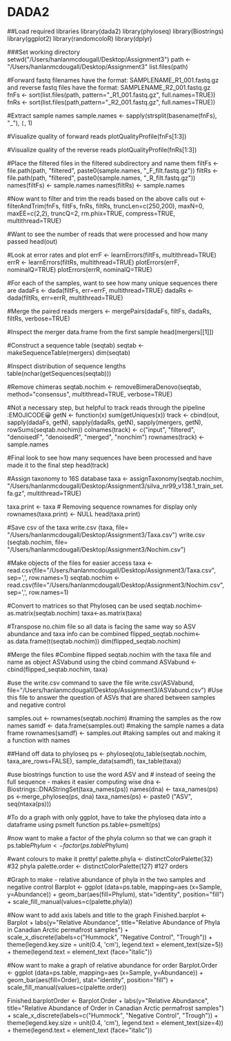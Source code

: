 # DADA2

##Load required libraries
library(dada2)
library(phyloseq)
library(Biostrings)
library(ggplot2)
library(randomcoloR)
library(dplyr)

###Set working directory 
setwd("/Users/hanlanmcdougall/Desktop/Assignment3")
path <- "/Users/hanlanmcdougall/Desktop/Assignment3"
list.files(path)

#Forward fastq filenames have the format: SAMPLENAME_R1_001.fastq.gz and reverse fastq files have the format: SAMPLENAME_R2_001.fastq.gz
fnFs <- sort(list.files(path, pattern="_R1_001.fastq.gz", full.names=TRUE))
fnRs <- sort(list.files(path,pattern="_R2_001.fastq.gz", full.names=TRUE))

#Extract sample names
sample.names <- sapply(strsplit(basename(fnFs), "_"), `[`, 1)

#Visualize quality of forward reads
plotQualityProfile(fnFs[1:3])

#Visualize quality of the reverse reads
plotQualityProfile(fnRs[1:3])

#Place the filtered files in the filtered subdirectory and name them 
filtFs <- file.path(path, "filtered", paste0(sample.names, "_F_filt.fastq.gz"))
filtRs <- file.path(path, "filtered", paste0(sample.names, "_R_filt.fastq.gz"))
names(filtFs) <- sample.names
names(filtRs) <- sample.names

#Now want to filter and trim the reads based on the above calls 
out <- filterAndTrim(fnFs, filtFs, fnRs, filtRs, truncLen=c(250,200),
                     maxN=0, maxEE=c(2,2), truncQ=2, rm.phix=TRUE,
                     compress=TRUE, multithread=TRUE)

#Want to see the number of reads that were processed and how many passed 
head(out)

#Look at error rates and plot 
errF <- learnErrors(filtFs, multithread=TRUE)
errR <- learnErrors(filtRs, multithread=TRUE)
plotErrors(errF, nominalQ=TRUE)
plotErrors(errR, nominalQ=TRUE)

#For each of the samples, want to see how many unique sequences there are 
dadaFs <- dada(filtFs, err=errF, multithread=TRUE)
dadaRs <- dada(filtRs, err=errR, multithread=TRUE)

#Merge the paired reads 
mergers <- mergePairs(dadaFs, filtFs, dadaRs, filtRs, verbose=TRUE)


#Inspect the merger data.frame from the first sample
head(mergers[[1]])

#Construct a sequence table (seqtab)
seqtab <- makeSequenceTable(mergers)
dim(seqtab)

#Inspect distribution of sequence lengths 
table(nchar(getSequences(seqtab)))

#Remove chimeras
seqtab.nochim <- removeBimeraDenovo(seqtab, method="consensus", multithread=TRUE, verbose=TRUE)

#Not a necessary step, but helpful to track reads through the pipeline :EMOJICODE😀
getN <- function(x) sum(getUniques(x))
track <- cbind(out, sapply(dadaFs, getN), sapply(dadaRs, getN), sapply(mergers, getN), rowSums(seqtab.nochim))
colnames(track) <- c("input", "filtered", "denoisedF", "denoisedR", "merged", "nonchim")
rownames(track) <- sample.names

#Final look to see how many sequences have been processed and have made it to the final step 
head(track)

#Assign taxonomy to 16S database 
taxa <- assignTaxonomy(seqtab.nochim, "/Users/hanlanmcdougall/Desktop/Assignment3/silva_nr99_v138.1_train_set.fa.gz", multithread=TRUE)

taxa.print <- taxa # Removing sequence rownames for display only
rownames(taxa.print) <- NULL
head(taxa.print)

#Save csv of the taxa 
write.csv (taxa, file= "/Users/hanlanmcdougall/Desktop/Assignment3/Taxa.csv")
write.csv (seqtab.nochim, file= "/Users/hanlanmcdougall/Desktop/Assignment3/Nochim.csv")

#Make objects of the files for easier access 
taxa <- read.csv(file="/Users/hanlanmcdougall/Desktop/Assignment3/Taxa.csv", sep=',', row.names=1)
seqtab.nochim <- read.csv(file="/Users/hanlanmcdougall/Desktop/Assignment3/Nochim.csv", sep=',', row.names=1)

#Convert to matrices so that Phyloseq can be used 
seqtab.nochim<-as.matrix(seqtab.nochim)
taxa<-as.matrix(taxa)

#Transpose no.chim file so all data is facing the same way so ASV abundance and taxa info can be combined
flipped_seqtab.nochim<- as.data.frame(t(seqtab.nochim))
dim(flipped_seqtab.nochim)

#Merge the files 
#Combine flipped seqtab.nochim with the taxa file and name as object ASVabund using the cbind command 
ASVabund <- cbind(flipped_seqtab.nochim, taxa)

#use the write.csv command to save the file 
write.csv(ASVabund, file="/Users/hanlanmcdougall/Desktop/Assignment3/ASVabund.csv")
#Use this file to answer the question of ASVs that are shared between samples and negative control 

samples.out <- rownames(seqtab.nochim) #naming the samples as the row names
samdf <- data.frame(samples.out) #making the sample names a data frame
rownames(samdf) <- samples.out #taking samples out and making it a function with names

##Hand off data to phyloseq 
ps <- phyloseq(otu_table(seqtab.nochim, taxa_are_rows=FALSE), sample_data(samdf), tax_table(taxa))

#use biostrings function to use the word ASV and # instead of seeing the full sequence - makes it easier computing wise
dna <-Biostrings::DNAStringSet(taxa_names(ps))
names(dna) <- taxa_names(ps)
ps <-merge_phyloseq(ps, dna)
taxa_names(ps) <- paste0 ("ASV", seq(ntaxa(ps)))

#To do a graph with only ggplot, have to take the phyloseq data into a dataframe using psmelt function
ps.table<-psmelt(ps)

#now want to make a factor of the phyla column so that we can graph it 
ps.table$Phylum <- factor(ps.table$Phylum)

#want colours to make it pretty! 
palette.phyla <- distinctColorPalette(32) #32 phyla
palette.order <- distinctColorPalette(127) #127 orders

#Graph to make - relative abundance of phyla in the two samples and negative control 
Barplot <- ggplot (data=ps.table, mapping=aes (x=Sample, y=Abundance)) + 
  geom_bar(aes(fill=Phylum), stat="identity", position="fill") +
  scale_fill_manual(values=c(palette.phyla))

#Now want to add axis labels and title to the graph 
Finished.barplot <- Barplot + labs(y="Relative Abundance", 
                                   title="Relative Abundance of Phyla in Canadian Arctic permafrost samples") + 
  scale_x_discrete(labels=c("Hummock", "Negative Control", "Trough")) + theme(legend.key.size = unit(0.4, 'cm'), 
                                                                              legend.text = element_text(size=5)) + 
  theme(legend.text = element_text (face="italic")) 

#Now want to make a graph of relative abundance for order 
Barplot.Order <- ggplot (data=ps.table, mapping=aes (x=Sample, y=Abundance)) + 
  geom_bar(aes(fill=Order), stat="identity", position="fill") + scale_fill_manual(values=c(palette.order))

Finished.barplotOrder <- Barplot.Order + labs(y="Relative Abundance", 
                                              title="Relative Abundance of Order in Canadian Arctic permafrost samples") + 
  scale_x_discrete(labels=c("Hummock", "Negative Control", "Trough")) +  theme(legend.key.size = unit(0.4, 'cm'),
                                                                               legend.text = element_text(size=4)) +
  theme(legend.text = element_text (face="italic"))
